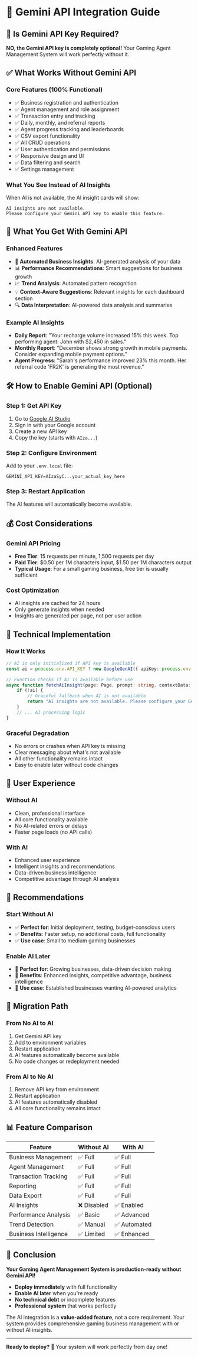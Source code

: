 # 🤖 Gemini API Integration Guide

## 🔑 **Is Gemini API Key Required?**

**NO, the Gemini API key is completely optional!** Your Gaming Agent Management System will work perfectly without it.

## ✅ **What Works Without Gemini API**

### **Core Features (100% Functional)**
- ✅ Business registration and authentication
- ✅ Agent management and role assignment
- ✅ Transaction entry and tracking
- ✅ Daily, monthly, and referral reports
- ✅ Agent progress tracking and leaderboards
- ✅ CSV export functionality
- ✅ All CRUD operations
- ✅ User authentication and permissions
- ✅ Responsive design and UI
- ✅ Data filtering and search
- ✅ Settings management

### **What You See Instead of AI Insights**
When AI is not available, the AI insight cards will show:
```
AI insights are not available. 
Please configure your Gemini API key to enable this feature.
```

## 🚀 **What You Get With Gemini API**

### **Enhanced Features**
- 🤖 **Automated Business Insights**: AI-generated analysis of your data
- 📊 **Performance Recommendations**: Smart suggestions for business growth
- 📈 **Trend Analysis**: Automated pattern recognition
- 💡 **Context-Aware Suggestions**: Relevant insights for each dashboard section
- 🔍 **Data Interpretation**: AI-powered data analysis and summaries

### **Example AI Insights**
- **Daily Report**: "Your recharge volume increased 15% this week. Top performing agent: John with $2,450 in sales."
- **Monthly Report**: "December shows strong growth in mobile payments. Consider expanding mobile payment options."
- **Agent Progress**: "Sarah's performance improved 23% this month. Her referral code 'FR2K' is generating the most revenue."

## 🛠️ **How to Enable Gemini API (Optional)**

### **Step 1: Get API Key**
1. Go to [Google AI Studio](https://ai.google.dev/)
2. Sign in with your Google account
3. Create a new API key
4. Copy the key (starts with `AIza...`)

### **Step 2: Configure Environment**
Add to your `.env.local` file:
```env
GEMINI_API_KEY=AIzaSyC...your_actual_key_here
```

### **Step 3: Restart Application**
The AI features will automatically become available.

## 💰 **Cost Considerations**

### **Gemini API Pricing**
- **Free Tier**: 15 requests per minute, 1,500 requests per day
- **Paid Tier**: $0.50 per 1M characters input, $1.50 per 1M characters output
- **Typical Usage**: For a small gaming business, free tier is usually sufficient

### **Cost Optimization**
- AI insights are cached for 24 hours
- Only generate insights when needed
- Insights are generated per page, not per user action

## 🔧 **Technical Implementation**

### **How It Works**
```typescript
// AI is only initialized if API key is available
const ai = process.env.API_KEY ? new GoogleGenAI({ apiKey: process.env.API_KEY }) : null;

// Function checks if AI is available before use
async function fetchAiInsight(page: Page, prompt: string, contextData: any) {
    if (!ai) {
        // Graceful fallback when AI is not available
        return "AI insights are not available. Please configure your Gemini API key.";
    }
    // ... AI processing logic
}
```

### **Graceful Degradation**
- No errors or crashes when API key is missing
- Clear messaging about what's not available
- All other functionality remains intact
- Easy to enable later without code changes

## 📱 **User Experience**

### **Without AI**
- Clean, professional interface
- All core functionality available
- No AI-related errors or delays
- Faster page loads (no API calls)

### **With AI**
- Enhanced user experience
- Intelligent insights and recommendations
- Data-driven business intelligence
- Competitive advantage through AI analysis

## 🎯 **Recommendations**

### **Start Without AI**
- ✅ **Perfect for**: Initial deployment, testing, budget-conscious users
- ✅ **Benefits**: Faster setup, no additional costs, full functionality
- ✅ **Use case**: Small to medium gaming businesses

### **Enable AI Later**
- 🚀 **Perfect for**: Growing businesses, data-driven decision making
- 🚀 **Benefits**: Enhanced insights, competitive advantage, business intelligence
- 🚀 **Use case**: Established businesses wanting AI-powered analytics

## 🔄 **Migration Path**

### **From No AI to AI**
1. Get Gemini API key
2. Add to environment variables
3. Restart application
4. AI features automatically become available
5. No code changes or redeployment needed

### **From AI to No AI**
1. Remove API key from environment
2. Restart application
3. AI features automatically disabled
4. All core functionality remains intact

## 📊 **Feature Comparison**

| Feature | Without AI | With AI |
|---------|------------|---------|
| Business Management | ✅ Full | ✅ Full |
| Agent Management | ✅ Full | ✅ Full |
| Transaction Tracking | ✅ Full | ✅ Full |
| Reporting | ✅ Full | ✅ Full |
| Data Export | ✅ Full | ✅ Full |
| AI Insights | ❌ Disabled | ✅ Enabled |
| Performance Analysis | ✅ Basic | ✅ Advanced |
| Trend Detection | ✅ Manual | ✅ Automated |
| Business Intelligence | ✅ Limited | ✅ Enhanced |

## 🎉 **Conclusion**

**Your Gaming Agent Management System is production-ready without Gemini API!**

- **Deploy immediately** with full functionality
- **Enable AI later** when you're ready
- **No technical debt** or incomplete features
- **Professional system** that works perfectly

The AI integration is a **value-added feature**, not a core requirement. Your system provides comprehensive gaming business management with or without AI insights.

---

**Ready to deploy?** 🚀 Your system will work perfectly from day one!
